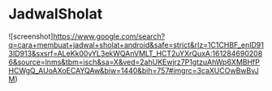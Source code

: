 # JadwalSholat

![screenshot]https://www.google.com/search?q=cara+membuat+jadwal+sholat+android&safe=strict&rlz=1C1CHBF_enID913ID913&sxsrf=ALeKk00yYL3ekWQAnVMLT_HCT2uYXrQuxA:1612846902086&source=lnms&tbm=isch&sa=X&ved=2ahUKEwjrz7P1gtzuAhWp6XMBHfPHCWgQ_AUoAXoECAYQAw&biw=1440&bih=757#imgrc=3caXUCOwBwBvJM)
